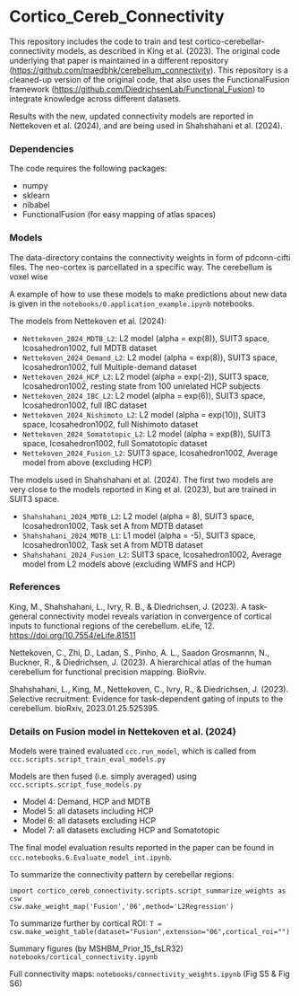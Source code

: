 # Cortico_Cereb_Connectivity
This repository includes the code to train and test cortico-cerebellar-connectivity models, as described in King et al. (2023).
The original code underlying that paper is maintained in a different repository (https://github.com/maedbhk/cerebellum_connectivity).
This repository is a cleaned-up version of the original code, that also uses the FunctionalFusion framework (https://github.com/DiedrichsenLab/Functional_Fusion) to integrate knowledge across different datasets.

Results with the new, updated connectivity models are reported in Nettekoven et al. (2024), and are being used in Shahshahani et al. (2024).

### Dependencies
The code requires the following packages:
- numpy
- sklearn
- nibabel
- FunctionalFusion (for easy mapping of atlas spaces)

### Models
The data-directory contains the connectivity weights in form of pdconn-cifti files. 
The neo-cortex is parcellated in a specific way. 
The cerebellum is voxel wise

A example of how to use these models to make predictions about new data is given in the `notebooks/0.application_example.ipynb` notebooks.

The models from Nettekoven et al. (2024):
- `Nettekoven_2024_MDTB_L2`: L2 model (alpha = exp(8)), SUIT3 space, Icosahedron1002, full MDTB dataset
- `Nettekoven_2024_Demand_L2`: L2 model (alpha = exp(8)), SUIT3 space, Icosahedron1002, full Multiple-demand dataset
- `Nettekoven_2024_HCP_L2`: L2 model (alpha = exp(-2)), SUIT3 space, Icosahedron1002, resting state from 100 unrelated HCP subjects
- `Nettekoven_2024_IBC_L2`: L2 model (alpha = exp(6)), SUIT3 space, Icosahedron1002, full IBC dataset
- `Nettekoven_2024_Nishimoto_L2`: L2 model (alpha = exp(10)), SUIT3 space, Icosahedron1002, full Nishimoto dataset
- `Nettekoven_2024_Somatotopic_L2`: L2 model (alpha = exp(8)), SUIT3 space, Icosahedron1002, full Somatotopic dataset
- `Nettekoven_2024_Fusion_L2`: SUIT3 space, Icosahedron1002, Average model from above (excluding HCP)

The models used in Shahshahani et al. (2024). The first two models are very close to the models reported in King et al. (2023), but are trained in SUIT3 space. 
- `Shahshahani_2024_MDTB_L2`: L2 model (alpha = 8), SUIT3 space, Icosahedron1002, Task set A from MDTB dataset
- `Shahshahani_2024_MDTB_L1`: L1 model (alpha = -5), SUIT3 space, Icosahedron1002, Task set A from MDTB dataset
- `Shahshahani_2024_Fusion_L2`: SUIT3 space, Icosahedron1002, Average model from L2 models above (excluding WMFS and HCP)

### References

King, M., Shahshahani, L., Ivry, R. B., & Diedrichsen, J. (2023). A task-general connectivity model reveals variation in convergence of cortical inputs to functional regions of the cerebellum. eLife, 12. https://doi.org/10.7554/eLife.81511

Nettekoven, C., Zhi, D., Ladan, S., Pinho, A. L., Saadon Grosmannn, N., Buckner, R., & Diedrichsen, J. (2023). A hierarchical atlas of the human cerebellum for functional precision mapping. BioRviv.

Shahshahani, L., King, M., Nettekoven, C., Ivry, R., & Diedrichsen, J. (2023). Selective recruitment: Evidence for task-dependent gating of inputs to the cerebellum. bioRxiv, 2023.01.25.525395.

### Details on Fusion model in Nettekoven et al. (2024)
Models were trained evaluated ```ccc.run_model```, which is called from ```ccc.scripts.script_train_eval_models.py```

Models are then fused (i.e. simply averaged) using ```ccc.scripts.script_fuse_models.py```

* Model 4: Demand, HCP and MDTB 
* Model 5: all datasets including HCP
* Model 6: all datasets excluding HCP
* Model 7: all datasets excluding HCP and Somatotopic

The final model evaluation results reported in the paper can be found in ```ccc.notebooks.6.Evaluate_model_int.ipynb```.

To summarize the connectivity pattern by cerebellar regions:

```
import cortico_cereb_connectivity.scripts.script_summarize_weights as csw
csw.make_weight_map('Fusion','06',method='L2Regression')
```

To summarize further by cortical ROI:
```T = csw.make_weight_table(dataset="Fusion",extension="06",cortical_roi="")```

Summary figures (by MSHBM_Prior_15_fsLR32)
```notebooks/cortical_connectivity.ipynb```


Full connectivity maps:
```notebooks/connectivity_weights.ipynb``` (Fig S5 & Fig S6)